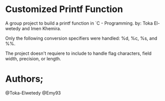 # Customized Printf Function
A group project to build a printf function in `C - Programming. by: Toka El-wetedy and Imen Khemira.


Only the following conversion specifiers were handled: %d, %c, %s, and %%.


The project doesn't requiere to include to handle flag characters, field width, precision, or length.


# Authors;
@Toka-Elwetedy
@Emy93
